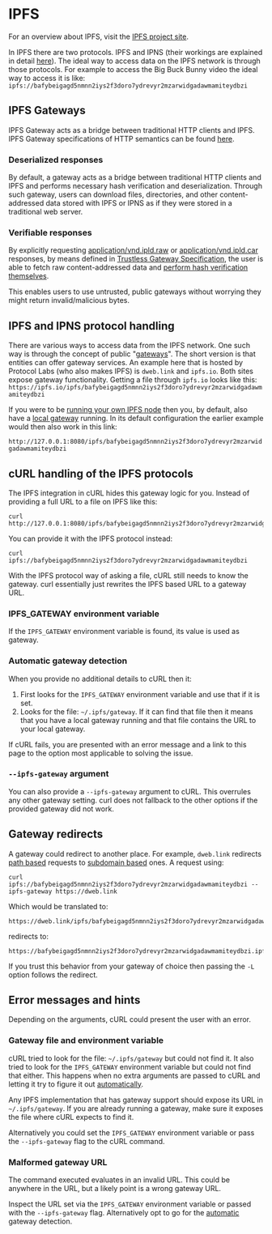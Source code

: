 <!--
Copyright (C) Daniel Stenberg, <daniel@haxx.se>, et al.

SPDX-License-Identifier: curl
-->

# IPFS
For an overview about IPFS, visit the [IPFS project site](https://ipfs.tech/).

In IPFS there are two protocols. IPFS and IPNS (their workings are explained in detail [here](https://docs.ipfs.tech/concepts/)). The ideal way to access data on the IPFS network is through those protocols. For example to access the Big Buck Bunny video the ideal way to access it is like: `ipfs://bafybeigagd5nmnn2iys2f3doro7ydrevyr2mzarwidgadawmamiteydbzi`

## IPFS Gateways

IPFS Gateway acts as a bridge between traditional HTTP clients and IPFS.
IPFS Gateway specifications of HTTP semantics can be found [here](https://specs.ipfs.tech/http-gateways/).

### Deserialized responses

By default, a gateway acts as a bridge between traditional HTTP clients and IPFS and performs necessary hash verification and deserialization. Through such gateway, users can download files, directories, and other content-addressed data stored with IPFS or IPNS as if they were stored in a traditional web server.

### Verifiable responses

By explicitly requesting [application/vnd.ipld.raw](https://www.iana.org/assignments/media-types/application/vnd.ipld.raw) or [application/vnd.ipld.car](https://www.iana.org/assignments/media-types/application/vnd.ipld.car) responses, by means defined in [Trustless Gateway Specification](https://specs.ipfs.tech/http-gateways/trustless-gateway/), the user is able to fetch raw content-addressed data and [perform hash verification themselves](https://docs.ipfs.tech/reference/http/gateway/#trustless-verifiable-retrieval).

This enables users to use untrusted, public gateways without worrying they might return invalid/malicious bytes.

## IPFS and IPNS protocol handling

There are various ways to access data from the IPFS network. One such way is
through the concept of public
"[gateways](https://docs.ipfs.tech/concepts/ipfs-gateway/#overview)". The
short version is that entities can offer gateway services. An example here
that is hosted by Protocol Labs (who also makes IPFS) is `dweb.link` and
`ipfs.io`. Both sites expose gateway functionality. Getting a file through
`ipfs.io` looks like this:
`https://ipfs.io/ipfs/bafybeigagd5nmnn2iys2f3doro7ydrevyr2mzarwidgadawmamiteydbzi`

If you were to be [running your own IPFS
node](https://docs.ipfs.tech/how-to/command-line-quick-start/) then you, by
default, also have a [local gateway](https://specs.ipfs.tech/http-gateways/)
running. In its default configuration the earlier example would then also work
in this link:

`http://127.0.0.1:8080/ipfs/bafybeigagd5nmnn2iys2f3doro7ydrevyr2mzarwidgadawmamiteydbzi`

## cURL handling of the IPFS protocols

The IPFS integration in cURL hides this gateway logic for you. Instead of
providing a full URL to a file on IPFS like this:

```
curl http://127.0.0.1:8080/ipfs/bafybeigagd5nmnn2iys2f3doro7ydrevyr2mzarwidgadawmamiteydbzi
```

You can provide it with the IPFS protocol instead:
```
curl ipfs://bafybeigagd5nmnn2iys2f3doro7ydrevyr2mzarwidgadawmamiteydbzi
```

With the IPFS protocol way of asking a file, cURL still needs to know the
gateway. curl essentially just rewrites the IPFS based URL to a gateway URL.

### IPFS_GATEWAY environment variable

If the `IPFS_GATEWAY` environment variable is found, its value is used as
gateway.

### Automatic gateway detection

When you provide no additional details to cURL then it:

1. First looks for the `IPFS_GATEWAY` environment variable and use that if it
   is set.
2. Looks for the file: `~/.ipfs/gateway`. If it can find that file then it
   means that you have a local gateway running and that file contains the URL
   to your local gateway.

If cURL fails, you are presented with an error message and a link to this page
to the option most applicable to solving the issue.

### `--ipfs-gateway` argument

You can also provide a `--ipfs-gateway` argument to cURL. This overrules any
other gateway setting. curl does not fallback to the other options if the
provided gateway did not work.

## Gateway redirects

A gateway could redirect to another place. For example, `dweb.link` redirects
[path based](https://docs.ipfs.tech/how-to/address-ipfs-on-web/#path-gateway)
requests to [subdomain
based](https://docs.ipfs.tech/how-to/address-ipfs-on-web/#subdomain-gateway)
ones. A request using:

    curl ipfs://bafybeigagd5nmnn2iys2f3doro7ydrevyr2mzarwidgadawmamiteydbzi --ipfs-gateway https://dweb.link

Which would be translated to:

    https://dweb.link/ipfs/bafybeigagd5nmnn2iys2f3doro7ydrevyr2mzarwidgadawmamiteydbzi

redirects to:

    https://bafybeigagd5nmnn2iys2f3doro7ydrevyr2mzarwidgadawmamiteydbzi.ipfs.dweb.link

If you trust this behavior from your gateway of choice then passing the `-L`
option follows the redirect.

## Error messages and hints

Depending on the arguments, cURL could present the user with an error.

### Gateway file and environment variable

cURL tried to look for the file: `~/.ipfs/gateway` but could not find it. It
also tried to look for the `IPFS_GATEWAY` environment variable but could not
find that either. This happens when no extra arguments are passed to cURL and
letting it try to figure it out [automatically](#automatic-gateway-detection).

Any IPFS implementation that has gateway support should expose its URL in
`~/.ipfs/gateway`. If you are already running a gateway, make sure it exposes
the file where cURL expects to find it.

Alternatively you could set the `IPFS_GATEWAY` environment variable or pass
the `--ipfs-gateway` flag to the cURL command.

### Malformed gateway URL

The command executed evaluates in an invalid URL. This could be anywhere in
the URL, but a likely point is a wrong gateway URL.

Inspect the URL set via the `IPFS_GATEWAY` environment variable or passed with
the `--ipfs-gateway` flag. Alternatively opt to go for the
[automatic](#automatic-gateway-detection) gateway detection.
